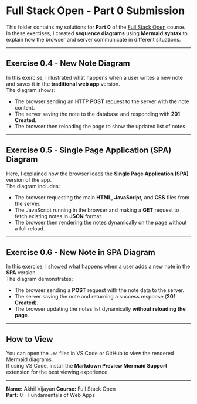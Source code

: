 # Full Stack Open - Part 0 Submission

This folder contains my solutions for **Part 0** of the [Full Stack Open](https://fullstackopen.com/en/) course.  
In these exercises, I created **sequence diagrams** using **Mermaid syntax** to explain how the browser and server communicate in different situations.

---

## Exercise 0.4 - New Note Diagram

In this exercise, I illustrated what happens when a user writes a new note and saves it in the **traditional web app** version.  
The diagram shows:

- The browser sending an HTTP **POST** request to the server with the note content.  
- The server saving the note to the database and responding with **201 Created**.  
- The browser then reloading the page to show the updated list of notes.

---

## Exercise 0.5 - Single Page Application (SPA) Diagram

Here, I explained how the browser loads the **Single Page Application (SPA)** version of the app.  
The diagram includes:

- The browser requesting the main **HTML**, **JavaScript**, and **CSS** files from the server.  
- The JavaScript running in the browser and making a **GET** request to fetch existing notes in **JSON** format.  
- The browser then rendering the notes dynamically on the page without a full reload.

---

## Exercise 0.6 - New Note in SPA Diagram

In this exercise, I showed what happens when a user adds a new note in the **SPA** version.  
The diagram demonstrates:

- The browser sending a **POST** request with the note data to the server.  
- The server saving the note and returning a success response (**201 Created**).  
- The browser updating the notes list dynamically **without reloading the page**.

---

## How to View

You can open the `.md` files in VS Code or GitHub to view the rendered Mermaid diagrams.  
If using VS Code, install the **Markdown Preview Mermaid Support** extension for the best viewing experience.

---

**Name:** Akhil Vijayan
**Course:** Full Stack Open  
**Part:** 0 - Fundamentals of Web Apps
